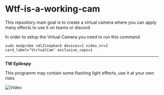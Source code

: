 # Wtf-is-a-working-cam

This repository main goal is to create a virtual camera where you can apply many effects to use it on teams or discord

In order to setup the Virtual Camera you need to run this command

`sudo modprobe v4l2loopback devices=1 video_nr=2 card_label="VirtualCam" exclusive_caps=1`

---

**TW Epilespy**

This programm may contain some flashing light effects, use it at your own risks


![Video](Result.gif)